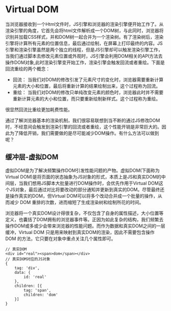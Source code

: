 # Virtual DOM

当浏览器接收到一个Html文件时，JS引擎和浏览器的渲染引擎便开始工作了。从渲染引擎的角度，它首先会将html文件解析成一个DOM树，与此同时，浏览器将识别并加载CSS样式，并和DOM树一起合并为一个渲染树。有了渲染树后，渲染引擎将计算所有元素的位置信息，最后通过绘制，在屏幕上打印最终的内容。JS引擎和渲染引擎虽然是两个独立的线程，但是JS引擎却可以触发渲染引擎工作，当我们通过脚本去修改元素位置或外观时，JS引擎会利用DOM相关的API方法去操作DOM对象,此时渲染引擎变开始工作，渲染引擎会触发回流或者重绘。下面是回流重绘的两个概念：

* 回流： 当我们对DOM的修改引发了元素尺寸的变化时，浏览器需要重新计算元素的大小和位置，最后将重新计算的结果绘制出来，这个过程称为回流。
* 重绘： 当我们对DOM的修改只单纯改变元素的颜色时，浏览器此时并不需要重新计算元素的大小和位置，而只要重新绘制新样式。这个过程称为重绘。

很显然回流比重绘更加耗费性能。

通过了解浏览器基本的渲染机制，我们很容易联想到当不断的通过JS修改DOM时，不经意间会触发到渲染引擎的回流或者重绘，这个性能开销是非常巨大的。因此为了降低开销，我们需要做的是尽可能减少DOM操作。有什么方法可以做到呢？

## 缓冲层-虚拟DOM
虚拟DOM是为了解决频繁操作DOM引发性能问题的产物。虚拟DOM(下面称为Virtual DOM)是将页面的状态抽象为JS对象的形式，本质上是JS和真实DOM的中间层，当我们想用JS脚本大批量进行DOM操作时，会优先作用于Virtual DOM这个JS对象，最后通过对比将要改动的部分通知并更新到真实的DOM。尽管最终还是操作真实的DOM，但Virtual DOM可以将多个改动合并成一个批量的操作，从而减少 DOM 重排的次数，进而缩短了生成渲染树和绘制所花的时间。

浏览器将一个真实DOM设计得很复杂，不仅包含了自身的属性描述，大小位置等定义，也囊括了DOM拥有的浏览器事件等。正因为如此复杂的结构，我们频繁去操作DOM或多或少会带来浏览器的性能问题。而作为数据和真实DOM之间的一层缓冲，Virtual DOM 只是用来映射到真实DOM的渲染，因此不需要包含操作 DOM 的方法，它只要在对象中重点关注几个属性即可。

```
// 真实DOM
<div id="real"><span>dom</span></div>
// 真实DOM对应的JS对象
{
    tag: 'div',
    data: {
        id: 'real'
    },
    children: [{
        tag: 'span',
        children: 'dom'
    }]
}
```